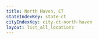 ```yaml
---
title: North Haven, CT
stateIndexKey: state-ct
cityIndexKey: city-ct-north-haven
layout: list_all_locations
---
```

